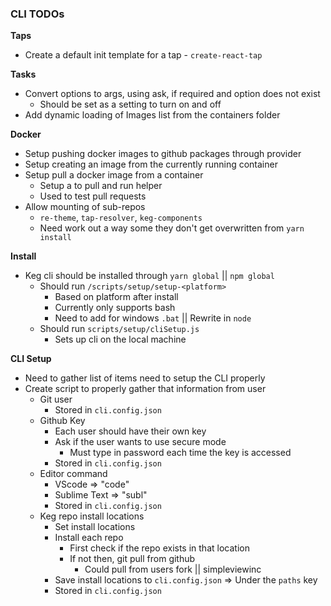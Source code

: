 ### CLI TODOs

**Taps**
  * Create a default init template for a tap - `create-react-tap`

**Tasks**
  * Convert options to args, using ask, if required and option does not exist
    * Should be set as a setting to turn on and off
  * Add dynamic loading of Images list from the containers folder

**Docker**
  * Setup pushing docker images to github packages through provider
  * Setup creating an image from the currently running container
  * Setup pull a docker image from a container
    * Setup a to pull and run helper
    * Used to test pull requests
  * Allow mounting of sub-repos
    * `re-theme`, `tap-resolver`, `keg-components`
    * Need work out a way some they don't get overwritten from `yarn install`

**Install**
* Keg cli should be installed through `yarn global` || `npm global`
  * Should run `/scripts/setup/setup-<platform>`
    * Based on platform after install
    * Currently only supports bash
    * Need to add for windows `.bat` || Rewrite in `node`
  * Should run `scripts/setup/cliSetup.js`
    * Sets up cli on the local machine

**CLI Setup**
* Need to gather list of items need to setup the CLI properly
* Create script to properly gather that information from user
  * Git user
    * Stored in `cli.config.json`
  * Github Key
    * Each user should have their own key
    * Ask if the user wants to use secure mode
      * Must type in password each time the key is accessed
    * Stored in `cli.config.json`
  * Editor command
    * VScode => "code"
    * Sublime Text => "subl"
    * Stored in `cli.config.json`
  * Keg repo install locations
    * Set install locations
    * Install each repo
      * First check if the repo exists in that location
      * If not then, git pull from github
        * Could pull from users fork || simpleviewinc
    * Save install locations to `cli.config.json` => Under the `paths` key
    * Stored in `cli.config.json`
